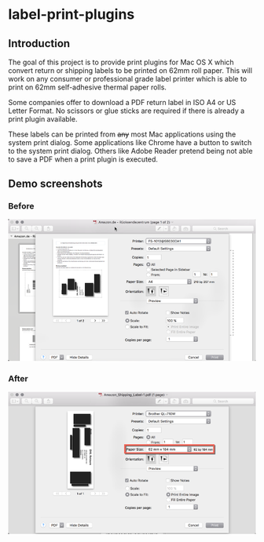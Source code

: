 # label-print-plugins

## Introduction
The goal of this project is to provide print plugins for Mac OS X which convert return or shipping labels to be printed on 62mm roll paper. This will work on any consumer or professional grade label printer which is able to print on 62mm self-adhesive thermal paper rolls.

Some companies offer to download a PDF return label in ISO A4 or US Letter Format. No scissors or glue sticks are required if there is already a print plugin available.

These labels can be printed from ~~any~~ most Mac applications using the system print dialog. Some applications like Chrome have a button to switch to the system print dialog. Others like Adobe Reader pretend being not able to save a PDF when a print plugin is executed.

## Demo screenshots
### Before
![](docs/screenshots/001-print-original.png)
### After
![](docs/screenshots/004-print-label.png)
